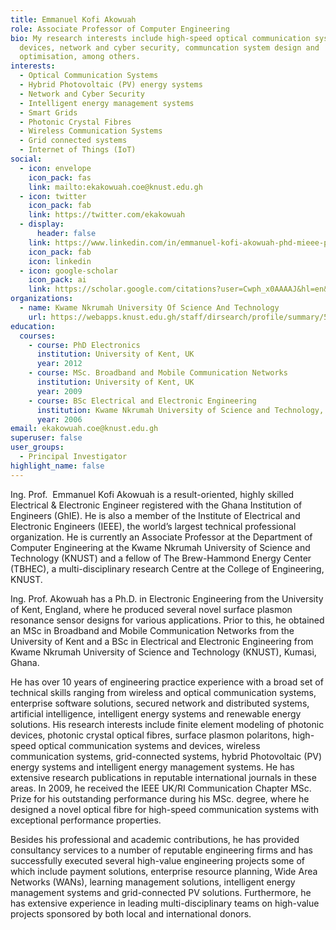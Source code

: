 ```yaml
---
title: Emmanuel Kofi Akowuah
role: Associate Professor of Computer Engineering
bio: My research interests include high-speed optical communication systems and
  devices, network and cyber security, communcation system design and
  optimisation, among others.
interests:
  - Optical Communication Systems
  - Hybrid Photovoltaic (PV) energy systems
  - Network and Cyber Security
  - Intelligent energy management systems
  - Smart Grids
  - Photonic Crystal Fibres
  - Wireless Communication Systems
  - Grid connected systems
  - Internet of Things (IoT)
social:
  - icon: envelope
    icon_pack: fas
    link: mailto:ekakowuah.coe@knust.edu.gh
  - icon: twitter
    icon_pack: fab
    link: https://twitter.com/ekakowuah
  - display:
      header: false
    link: https://www.linkedin.com/in/emmanuel-kofi-akowuah-phd-mieee-pe-ghie-34400513/?trk=public_profile_browsemap_profile-result-card_result-card_full-click&originalSubdomain=gh
    icon_pack: fab
    icon: linkedin
  - icon: google-scholar
    icon_pack: ai
    link: https://scholar.google.com/citations?user=Cwph_x0AAAAJ&hl=en&oi=ao
organizations:
  - name: Kwame Nkrumah University Of Science And Technology
    url: https://webapps.knust.edu.gh/staff/dirsearch/profile/summary/525c5345ba0b.html
education:
  courses:
    - course: PhD Electronics
      institution: University of Kent, UK
      year: 2012
    - course: MSc. Broadband and Mobile Communication Networks
      institution: University of Kent, UK
      year: 2009
    - course: BSc Electrical and Electronic Engineering
      institution: Kwame Nkrumah University of Science and Technology, Ghana
      year: 2006
email: ekakowuah.coe@knust.edu.gh
superuser: false
user_groups:
  - Principal Investigator
highlight_name: false
---
```

<!--StartFragment-->

Ing. Prof.  Emmanuel Kofi Akowuah is a result-oriented, highly skilled Electrical & Electronic Engineer registered with the Ghana Institution of Engineers (GhIE). He is also a member of the Institute of Electrical and Electronic Engineers (IEEE), the world’s largest technical professional organization. He is currently an Associate Professor at the Department of Computer Engineering at the Kwame Nkrumah University of Science and Technology (KNUST) and a fellow of The Brew-Hammond Energy Center (TBHEC), a multi-disciplinary research Centre at the College of Engineering, KNUST.

Ing. Prof. Akowuah has a Ph.D. in Electronic Engineering from the University of Kent, England, where he produced several novel surface plasmon resonance sensor designs for various applications. Prior to this, he obtained an MSc in Broadband and Mobile Communication Networks from the University of Kent and a BSc in Electrical and Electronic Engineering from Kwame Nkrumah University of Science and Technology (KNUST), Kumasi, Ghana. 

He has over 10 years of engineering practice experience with a broad set of technical skills ranging from wireless and optical communication systems, enterprise software solutions, secured network and distributed systems, artificial intelligence, intelligent energy systems and renewable energy solutions. His research interests include finite element modeling of photonic devices, photonic crystal optical fibres, surface plasmon polaritons, high-speed optical communication systems and devices, wireless communication systems, grid-connected systems, hybrid Photovoltaic (PV) energy systems and intelligent energy management systems. He has extensive research publications in reputable international journals in these areas. In 2009, he received the IEEE UK/RI Communication Chapter MSc. Prize for his outstanding performance during his MSc. degree, where he designed a novel optical fibre for high-speed communication systems with exceptional performance properties.

Besides his professional and academic contributions, he has provided consultancy services to a number of reputable engineering firms and has successfully executed several high-value engineering projects some of which include payment solutions, enterprise resource planning, Wide Area Networks (WANs), learning management solutions, intelligent energy management systems and grid-connected PV solutions. Furthermore, he has extensive experience in leading multi-disciplinary teams on high-value projects sponsored by both local and international donors.

<!--EndFragment-->
